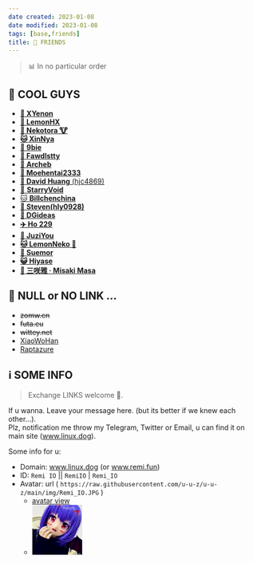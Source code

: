 ```yaml
---
date created: 2023-01-08
date modified: 2023-01-08
tags: [base,friends]
title: 👬 FRIENDS
---
```

>  📊 In no particular order

## 🌟 COOL GUYS
- [**🥼 XYenon**](https://blog.xyenon.bid)
- [**🍋 LemonHX**](https://lemonhx.moe/)
- [**🍄 Nekotora 🐮**](https://flag.moe/)
- [**🐱 XinNya**](https://xin.moe)
- [**🧊 9bie**](https://9bie.org/)
- [**👤 Fawdlstty**](https://www.fawdlstty.com/)
- [**🦟 Archeb**](https://mozz.ie)
- [**🐧 Moehentai2333**](https://conoha.vip)
- [**👤 David Huang** (hjc4869)](https://hjc.im)
- [🍓 **StarryVoid**](https://blog.starryvoid.com)
- [🐱 **Billchenchina**](https://billchen.bid)
- [**👤 Steven(hly0928)**](http://hly0928.com)
- [**🐰 DGideas**](https://dgideas.net)
- [**✈️ Ho 229**](https://ho229.lind0.space)
- [**🍊 JuziYou**](https://lovemen.cc)
- [**🐱 LemonNeko 🍋**](https://blog.lemonneko.moe)
- [**🐰 Suemor**](https://suemor.com)
- [**😺 Hiyase**](https://hiyase.github.io/)
- [**🍓 三咲雅 · Misaki Masa**](https://sxyz.blog/)

## 💨 NULL or NO LINK ...
- ~~zomw.cn~~ 
- ~~futa.eu~~
- ~~wittey.net~~
- [XiaoWoHan](https://hanblog.xyz/)
- [Raptazure](https://raptazure.github.io/)

## ℹ️ SOME INFO
> Exchange LINKS welcome 👋.

If u wanna. Leave your message here. (but its better if we knew each other...).  
Plz, notification me throw my Telegram, Twitter or Email, u can find it on main site (www.linux.dog).

Some info for u:
- Domain: www.linux.dog (or www.remi.fun)
- ID: `Remi IO` || `RemiIO` | `Remi_IO`
- Avatar: url ( `https://raw.githubusercontent.com/u-u-z/u-u-z/main/img/Remi_IO.JPG` )
	- [avatar view](https://raw.githubusercontent.com/u-u-z/u-u-z/main/img/Remi_IO.JPG)
	- <img alt="old" src="https://raw.githubusercontent.com/u-u-z/u-u-z/main/img/Remi_IO.JPG" width="100"/>
